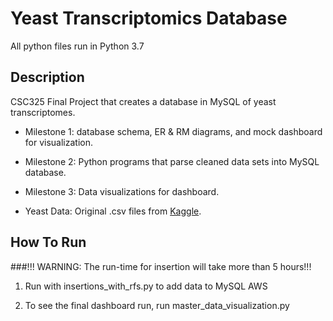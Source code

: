 # Yeast Transcriptomics Database
All python files run in Python 3.7
## Description
CSC325 Final Project that creates a database in MySQL of yeast transcriptomes.

- Milestone 1: database schema, ER & RM diagrams, and mock dashboard for visualization.

- Milestone 2: Python programs that parse cleaned data sets into MySQL database.

- Milestone 3: Data visualizations for dashboard.

- Yeast Data: Original .csv files from [Kaggle](https://www.kaggle.com/costalaether/yeast-transcriptomics).

## How To Run
###!!! WARNING: The run-time for insertion will take more than 5 hours!!!

1. Run with insertions_with_rfs.py to add data to MySQL AWS

2. To see the final dashboard run, run master_data_visualization.py  
